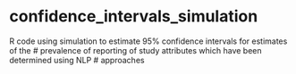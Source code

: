 # confidence_intervals_simulation
R code using simulation to estimate 95% confidence intervals for estimates of the # prevalence of reporting of study attributes which have been determined using NLP # approaches

